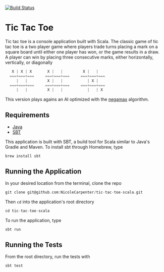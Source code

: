 [![Build Status](https://travis-ci.org/bug-muffin/tic-tac-toe.svg?branch=master)](https://travis-ci.org/bug-muffin/tic-tac-toe)

# Tic Tac Toe

Tic tac toe is a console application built with Scala. The classic game of tic tac toe is a two player game where players trade turns placing a mark on a square board until either one player has won, or the game results in a draw. A player can win by placing three consecutive marks, either horizontally, vertically, or diagonally

```scala
   X | X | X       X |   |         X |   |
  ===+===+===     ===+===+===     ===+===+===
     |   |         X |   |           | X |
  ===+===+===     ===+===+===     ===+===+===
     |   |         X |   |           |   | X
```

This version plays agains an AI optimized with the [negamax](https://en.wikipedia.org/wiki/Negamax) algorithm.

## Requirements

* [Java](https://java.com/en/download/)
* [SBT](http://www.scala-sbt.org/0.13/docs/Setup.html)

This application is built with SBT, a build tool for Scala similar to Java's Gradle and Maven. To install sbt through Homebrew, type

```
brew install sbt
```

## Running the Application

In your desired location from the terminal, clone the repo

```scala
git clone git@github.com:NicoleCarpenter/tic-tac-toe-scala.git
```

Then `cd` into the application's root directory

```scala
cd tic-tac-toe-scala
```

To run the application, type

```scala
sbt run
```

## Running the Tests

From the root directory, run the tests with

```scala
sbt test
```